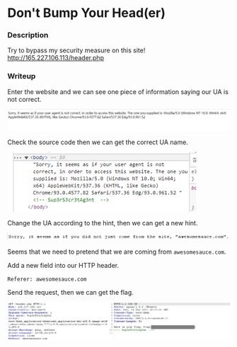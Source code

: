 # Don't Bump Your Head(er)

### Description

Try to bypass my security measure on this site! http://165.227.106.113/header.php

### Writeup

Enter the website and we can see one piece of information saying our UA is not correct.

![image-20210925182744051](Dont-Bump-Your-Head(er).assets/image-20210925182744051.png)

Check the source code then we can get the correct UA name.

![image-20210925182911273](Dont-Bump-Your-Head(er).assets/image-20210925182911273.png)

Change the UA according to the hint, then we can get a new hint.

![image-20210925182950612](Dont-Bump-Your-Head(er).assets/image-20210925182950612.png)

Seems that we need to pretend that we are coming from `awesomesauce.com`.

Add a new field into our HTTP header.

```
Referer: awesomesauce.com
```

Send the request, then we can get the flag.

![image-20210925183147497](Dont-Bump-Your-Head(er).assets/image-20210925183147497.png)


